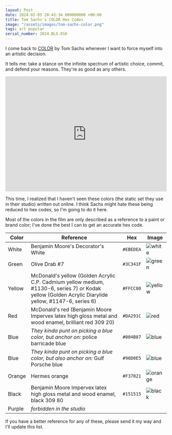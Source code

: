 ```yaml
---
layout: Post
date: 2024-02-05 20:43:34.000000000 +00:00
title: Tom Sachs's COLOR Hex Codes
image: "/assets/images/tom-sachs-color.png"
tags: art popular
serial_number: 2024.BLG.016
---
```

I come back to [COLOR](https://vimeo.com/33998046) by Tom Sachs whenever I want to force myself into an artistic decision.

It tells me: take a stance on the infinite spectrum of artistic choice, commit, and defend your reasons. They're as good as any others.

<iframe src="https://player.vimeo.com/video/33998046?h=8810b92a8d&title=0&byline=0&portrait=0" width="100%" height="360" frameborder="0" allow="autoplay; fullscreen; picture-in-picture" allowfullscreen></iframe>

This time, I realized that I haven't seen these colors (the static set they use in their studio) written out online. I think Sachs might hate these being reduced to hex codes, so I'm going to do it here.

Most of the colors in the film are only described as a reference to a paint or brand color; I've done the best I can to get an accurate hex code.

| Color | Reference | Hex | Image |
|--|--|--|--|
| White | Benjamin Moore's Decorator's White | `#EBEDEA` | ![white](https://www.thecolorapi.com/id?format=svg&named=false&hex=ebedea) |
| Green | Olive Drab #7 | `#3C341F` | ![green](https://www.thecolorapi.com/id?format=svg&named=false&hex=3C341F) |
| Yellow | McDonald's yellow (Golden Acrylic C.P. Cadmium yellow medium, #1130-6, series 7) _or_ Kodak yellow (Golden Acrylic Diarylide yellow, #1147-6, series 6) | `#FFCC00` | ![yellow](https://www.thecolorapi.com/id?format=svg&named=false&hex=ffcc00) |
| Red | McDonald's red (Benjamin Moore Impervex latex high gloss metal and wood enamel, brilliant red 309 20) | `#DA291C` | ![red](https://www.thecolorapi.com/id?format=svg&named=false&hex=DA291C) |
| Blue | _They kinda punt on picking a blue color, but anchor on:_ police barricade blue | `#004B87` | ![blue](https://www.thecolorapi.com/id?format=svg&named=false&hex=004B87) |
| Blue | _They kinda punt on picking a blue color, but also anchor on:_ Gulf Porsche blue | `#96D0E5` | ![blue](https://www.thecolorapi.com/id?format=svg&named=false&hex=96d0e5) |
| Orange | Hermes orange | `#F37021` | ![orange](https://www.thecolorapi.com/id?format=svg&named=false&hex=f37021) |
| Black | Benjamin Moore Impervex latex high gloss metal and wood enamel, black 309 80 | `#151515` | ![black](https://www.thecolorapi.com/id?format=svg&named=false&hex=151515) |
| Purple | _forbidden in the studio_ | | |

If you have a better reference for any of these, please send it my way and I'll update this list.
